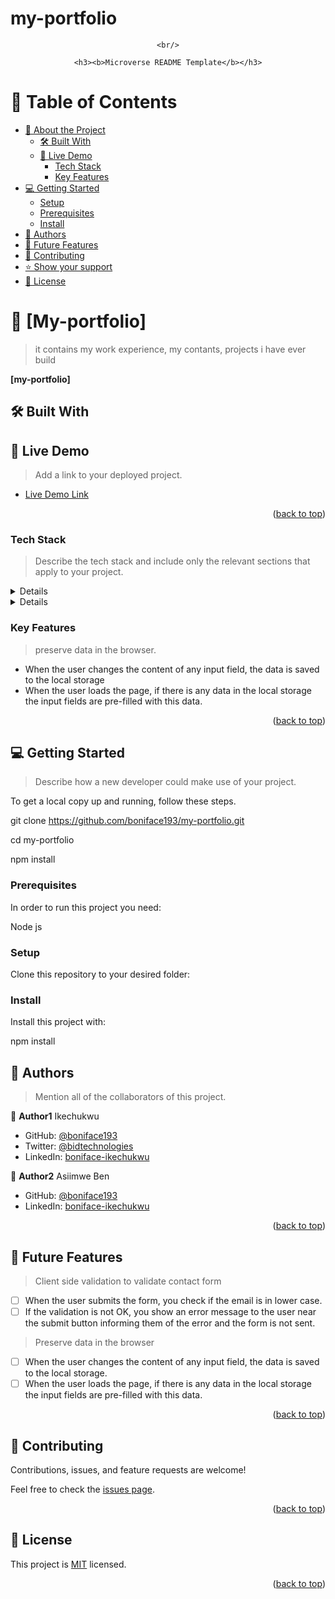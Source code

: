   # my-portfolio
  <a name="readme-top"></a>

  <!--
  HOW TO USE:
  This is an example of how you may give instructions on setting up your project locally.

  Modify this file to match your project and remove sections that don't apply.

  REQUIRED SECTIONS:
  - Table of Contents
  - About the Project
    - Built With
    - Live Demo
  - Getting Started
  - Authors
  - Future Features
  - Contributing
  - Show your support
  - Acknowledgements
  - License

  After you're finished please remove all the comments and instructions!
  -->

  <div align="center">

    <br/>

    <h3><b>Microverse README Template</b></h3>

  </div>

  <!-- TABLE OF CONTENTS -->

  # 📗 Table of Contents

  - [📖 About the Project](#about-project)
    - [🛠 Built With](#built-with)
    - [🚀 Live Demo](#live-demo)
      - [Tech Stack](#tech-stack)
      - [Key Features](#key-features)
  - [💻 Getting Started](#getting-started)
    - [Setup](#setup)
    - [Prerequisites](#prerequisites)
    - [Install](#install)
  - [👥 Authors](#authors)
  - [🔭 Future Features](#future-features)
  - [🤝 Contributing](#contributing)
  - [⭐️ Show your support](#support)
  - [📝 License](#license)

  <!-- PROJECT DESCRIPTION -->

  # 📖 [My-portfolio] <a name="about-project"></a>

  > it contains my work experience, my contants, projects i have ever build

  **[my-portfolio]**

  ## 🛠 Built With <a name="built-with"></a>

  <!-- LIVE DEMO -->

  ## 🚀 Live Demo <a name="live-demo"></a>

  > Add a link to your deployed project.
  - [Live Demo Link](https://boniface193.github.io/my-portfolio/)

  <p align="right">(<a href="#readme-top">back to top</a>)</p>

  ### Tech Stack <a name="tech-stack"></a>

  > Describe the tech stack and include only the relevant sections that apply to your project.

  <details>
  html
  </details>

  <details>
  css
  </details>

  <!-- Features -->
  ### Key Features <a name="key-features"></a>

  > preserve data in the browser.

  - When the user changes the content of any input field, the data is saved to the local storage
  - When the user loads the page, if there is any data in the local storage the input fields are pre-filled with this data.

  <p align="right">(<a href="#readme-top">back to top</a>)</p>

  <!-- GETTING STARTED -->

  ## 💻 Getting Started <a name="getting-started"></a>

  > Describe how a new developer could make use of your project.

  To get a local copy up and running, follow these steps.

  git clone https://github.com/boniface193/my-portfolio.git

  cd my-portfolio

  npm install

  ### Prerequisites

  In order to run this project you need:

  Node js

  <!--
  Example command:

  ```sh
  gem install rails
  ```
  -->

  ### Setup

  Clone this repository to your desired folder:

  <!--
  Example commands:

  ```sh
    cd my-folder
    git clone git@github.com:myaccount/my-project.git
  ```
  --->

  ### Install

  Install this project with:

  npm install

  <!--
  Example command:

  ```sh
    cd my-project
    gem install
  ```
  --->

  <!-- AUTHORS -->

  ## 👥 Authors <a name="authors"></a>

  > Mention all of the collaborators of this project.

  👤 **Author1**
  Ikechukwu

  - GitHub: [@boniface193](https://github.com/boniface193)
  - Twitter: [@bidtechnologies](https://twitter.com/bidtechnologies)
  - LinkedIn: [boniface-ikechukwu](https://www.linkedin.com/in/boniface-ikechukwu/)

  👤 **Author2**
  Asiimwe Ben

  - GitHub: [@boniface193](https://github.com/King-Benx)
  - LinkedIn: [boniface-ikechukwu](https://www.linkedin.com/in/benard-asiimwe-bataringaya-4b673672/)

  <p align="right">(<a href="#readme-top">back to top</a>)</p>

  <!-- FUTURE FEATURES -->

  ## 🔭 Future Features <a name="future-features"></a>

  > Client side validation to validate contact form

  - [ ] When the user submits the form, you check if the email is in lower case.
  - [ ] If the validation is not OK, you show an error message to the user near the submit button informing them of the error and the form is not sent.

  > Preserve data in the browser

  - [ ] When the user changes the content of any input field, the data is saved to the local storage.
  - [ ] When the user loads the page, if there is any data in the local storage the input fields are pre-filled with this data.

  <p align="right">(<a href="#readme-top">back to top</a>)</p>

  <!-- CONTRIBUTING -->

  ## 🤝 Contributing <a name="contributing"></a>

  Contributions, issues, and feature requests are welcome!

  Feel free to check the [issues page](../../issues/).

  <p align="right">(<a href="#readme-top">back to top</a>)</p>


  <!-- LICENSE -->

  ## 📝 License <a name="license"></a>

  This project is [MIT](./MIT.md) licensed.

  <p align="right">(<a href="#readme-top">back to top</a>)</p>
